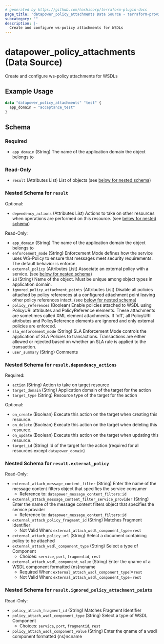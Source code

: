 ```yaml
---
# generated by https://github.com/hashicorp/terraform-plugin-docs
page_title: "datapower_policy_attachments Data Source - terraform-provider-datapower"
subcategory: ""
description: |-
  Create and configure ws-policy attachments for WSDLs
---
```


# datapower_policy_attachments (Data Source)

Create and configure ws-policy attachments for WSDLs

## Example Usage

```terraform
data "datapower_policy_attachments" "test" {
  app_domain = "acceptance_test"
}
```

<!-- schema generated by tfplugindocs -->
## Schema

### Required

- `app_domain` (String) The name of the application domain the object belongs to

### Read-Only

- `result` (Attributes List) List of objects (see [below for nested schema](#nestedatt--result))

<a id="nestedatt--result"></a>
### Nested Schema for `result`

Optional:

- `dependency_actions` (Attributes List) Actions to take on other resources when operations are performed on this resource. (see [below for nested schema](#nestedatt--result--dependency_actions))

Read-Only:

- `app_domain` (String) The name of the application domain the object belongs to
- `enforcement_mode` (String) Enforcement Mode defines how the service uses WS-Policy to ensure that messages meet security requirements. The default behavior is enforce.
- `external_policy` (Attributes List) Associate an external policy with a service. (see [below for nested schema](#nestedatt--result--external_policy))
- `id` (String) Name of the object. Must be unique among object types in application domain.
- `ignored_policy_attachment_points` (Attributes List) Disable all policies attached by policy references at a configured attachment point leaving other policy references intact. (see [below for nested schema](#nestedatt--result--ignored_policy_attachment_points))
- `policy_references` (Boolean) Enable policies attached to WSDL using PolicyURI attributes and PolicyReference elements. These attachments are sometimes called XML element attachments. If 'off', all PolicyURI attributes and PolicyReference elements are ignored and only external policies are enforced.
- `sla_enforcement_mode` (String) SLA Enforcement Mode controls the application of SLA Policies to transactions. Transactions are either allowed or rejected based on whether an SLA rule is applied to the transaction.
- `user_summary` (String) Comments

<a id="nestedatt--result--dependency_actions"></a>
### Nested Schema for `result.dependency_actions`

Required:

- `action` (String) Action to take on target resource
- `target_domain` (String) Application domain of the target for the action
- `target_type` (String) Resource type of the target for the action

Optional:

- `on_create` (Boolean) Execute this action on the target when creating this resource.
- `on_delete` (Boolean) Execute this action on the target when deleting this resource.
- `on_update` (Boolean) Execute this action on the target when updating this resource.
- `target_id` (String) Id of the target for the action (required for all resources except `datapower_domain`)


<a id="nestedatt--result--external_policy"></a>
### Nested Schema for `result.external_policy`

Read-Only:

- `external_attach_message_content_filter` (String) Enter the name of the message content filters object that specifies the service consumer
  - Reference to: `datapower_message_content_filters:id`
- `external_attach_message_content_filter_service_provider` (String) Enter the name of the message content filters object that specifies the service provider
  - Reference to: `datapower_message_content_filters:id`
- `external_attach_policy_fragment_id` (String) Matches Fragment Identifier
  - Not Valid When: `external_attach_wsdl_component_type`=`rest`
- `external_attach_policy_url` (String) Select a document containing policy to be attached
- `external_attach_wsdl_component_type` (String) Select a type of Component
  - Choices: `service`, `port`, `fragmentid`, `rest`
- `external_attach_wsdl_component_value` (String) Enter the qname of a WSDL component formatted {ns}ncname
  - Required When: `external_attach_wsdl_component_type`!=`rest`
  - Not Valid When: `external_attach_wsdl_component_type`=`rest`


<a id="nestedatt--result--ignored_policy_attachment_points"></a>
### Nested Schema for `result.ignored_policy_attachment_points`

Read-Only:

- `policy_attach_fragment_id` (String) Matches Fragment Identifier
- `policy_attach_wsdl_component_type` (String) Select a type of WSDL Component
  - Choices: `service`, `port`, `fragmentid`, `rest`
- `policy_attach_wsdl_component_value` (String) Enter the qname of a wsdl component formatted {ns}ncname
